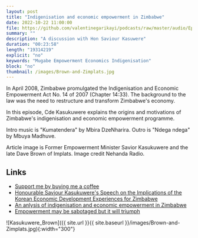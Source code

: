 ```yaml
---
layout: post
title: "Indigenisation and economic empowerment in Zimbabwe"
date: 2022-10-22 11:00:00
file: https://github.com/valentinegarikayi/podcasts/raw/master/audio/Ep03_2022_Kasukuwere.mp3
summary: ""
description: "A discussion with Hon Saviour Kasuwere"
duration: "00:23:58"
length: "19314219"
explicit: "no"
keywords: "Mugabe Empowerment Economics Indigenisation"
block: "no"
thumbnail: /images/Brown-and-Zimplats.jpg
---
```


In April 2008, Zimbabwe promulgated the Indigenisation and Economic Empowerment Act No. 14 of 2007 (Chapter 14:33). The background to the law was the need to restructure and transform Zimbabwe's economy.

In this episode, Cde Kasukuwere explains the origins and motivations of Zimbabwe's indigenisation and economic empowerment programme.

Intro music is "Kumatendera" by Mbira DzeNharira. Outro is "Ndega ndega" by Mbuya Madhuve.

Article image is Former Empowerment Minister Savior Kasukuwere and the late Dave Brown of Implats. Image credit Nehanda Radio.

<!--more-->

## Links
* [Support me by buying me a coffee](https://www.buymeacoffee.com/frangarika7)
* [Honourable Saviour Kasukuwere's Speech on the Implications of the Korean Economic Development Experiences for Zimbabwe](https://saviourkasukuwere.blogspot.com/2011/11/honourable-saviour-kasukuweres-speech.html?m=1)
* [An anlysis of indigenisation and economic empowerment in Zimbabwe](exams.apps.accaglobal.com/acca-pr-web/certificates/validate)
* [Empowerment may be sabotaged but it will triumph](https://www.newzimbabwe.com/empowerment-may-be-sabotaged-but-it-will-triumph-vows-kasukuwere-in-tribute-to-mining-veteran-david-brown/)

![Kasukuwere_Brown]({{ site.url }}{{ site.baseurl }}/images/Brown-and-Zimplats.jpg){:width="300"}

<!-- Google tag (gtag.js) -->
<script async src="https://www.googletagmanager.com/gtag/js?id=G-02DTBF3N7T"></script>
<script>
  window.dataLayer = window.dataLayer || [];
  function gtag(){dataLayer.push(arguments);}
  gtag('js', new Date());

  gtag('config', 'G-02DTBF3N7T');
</script>
